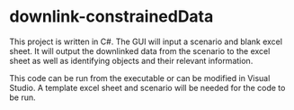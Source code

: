 # downlink-constrainedData
This project is written in C#. The GUI will input a scenario and blank excel sheet. It will output the downlinked data from the scenario to the excel sheet as well as identifying objects and their relevant information.

This code can be run from the executable or can be modified in Visual Studio. A template excel sheet and scenario will be needed for the code to be run.
